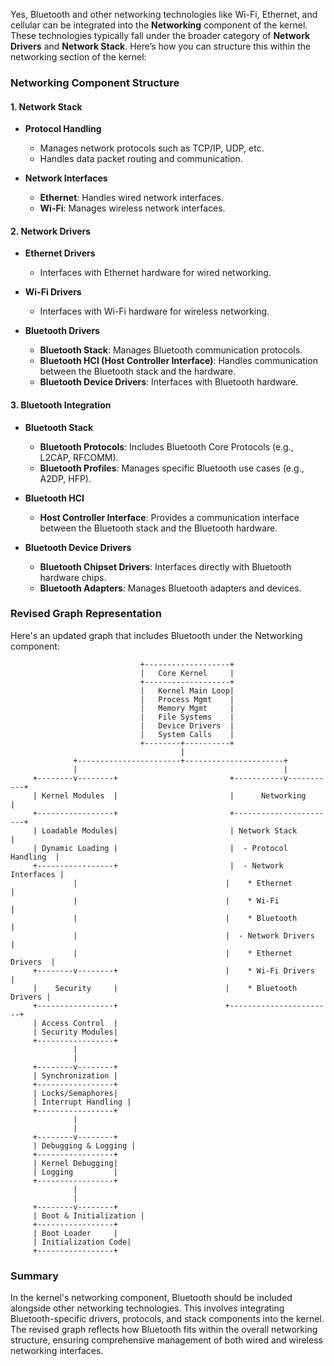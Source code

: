 Yes, Bluetooth and other networking technologies like Wi-Fi, Ethernet, and cellular can be integrated into the **Networking** component of the kernel. These technologies typically fall under the broader category of **Network Drivers** and **Network Stack**. Here’s how you can structure this within the networking section of the kernel:

### Networking Component Structure

#### 1. **Network Stack**
- **Protocol Handling**
  - Manages network protocols such as TCP/IP, UDP, etc.
  - Handles data packet routing and communication.

- **Network Interfaces**
  - **Ethernet**: Handles wired network interfaces.
  - **Wi-Fi**: Manages wireless network interfaces.

#### 2. **Network Drivers**
- **Ethernet Drivers**
  - Interfaces with Ethernet hardware for wired networking.

- **Wi-Fi Drivers**
  - Interfaces with Wi-Fi hardware for wireless networking.

- **Bluetooth Drivers**
  - **Bluetooth Stack**: Manages Bluetooth communication protocols.
  - **Bluetooth HCI (Host Controller Interface)**: Handles communication between the Bluetooth stack and the hardware.
  - **Bluetooth Device Drivers**: Interfaces with Bluetooth hardware.

#### 3. **Bluetooth Integration**
- **Bluetooth Stack**
  - **Bluetooth Protocols**: Includes Bluetooth Core Protocols (e.g., L2CAP, RFCOMM).
  - **Bluetooth Profiles**: Manages specific Bluetooth use cases (e.g., A2DP, HFP).

- **Bluetooth HCI**
  - **Host Controller Interface**: Provides a communication interface between the Bluetooth stack and the Bluetooth hardware.

- **Bluetooth Device Drivers**
  - **Bluetooth Chipset Drivers**: Interfaces directly with Bluetooth hardware chips.
  - **Bluetooth Adapters**: Manages Bluetooth adapters and devices.

### Revised Graph Representation

Here's an updated graph that includes Bluetooth under the Networking component:

```
                             +-------------------+
                             |   Core Kernel     |
                             +-------------------+
                             |   Kernel Main Loop|
                             |   Process Mgmt    |
                             |   Memory Mgmt     |
                             |   File Systems    |
                             |   Device Drivers  |
                             |   System Calls    |
                             +--------+----------+
                                      |
              +-----------------------+----------------------+
              |                                              |
     +--------v--------+                         +-----------v-----------+
     | Kernel Modules  |                         |      Networking       |
     +-----------------+                         +-----------------------+
     | Loadable Modules|                         | Network Stack         |
     | Dynamic Loading |                         |  - Protocol Handling  |
     +-----------------+                         |  - Network Interfaces |
              |                                 |    * Ethernet          |
              |                                 |    * Wi-Fi             |
              |                                 |    * Bluetooth         |
              |                                 |  - Network Drivers     |
              |                                 |    * Ethernet Drivers  |
     +--------v--------+                        |    * Wi-Fi Drivers     |
     |    Security     |                        |    * Bluetooth Drivers |
     +-----------------+                        +-----------------------+
     | Access Control  |
     | Security Modules|
     +-----------------+
              |
              |
     +--------v--------+
     | Synchronization |
     +-----------------+
     | Locks/Semaphores|
     | Interrupt Handling |
     +-----------------+
              |
              |
     +--------v--------+
     | Debugging & Logging |
     +-----------------+
     | Kernel Debugging|
     | Logging         |
     +-----------------+
              |
              |
     +--------v--------+
     | Boot & Initialization |
     +-----------------+
     | Boot Loader     |
     | Initialization Code|
     +-----------------+
```

### Summary

In the kernel's networking component, Bluetooth should be included alongside other networking technologies. This involves integrating Bluetooth-specific drivers, protocols, and stack components into the kernel. The revised graph reflects how Bluetooth fits within the overall networking structure, ensuring comprehensive management of both wired and wireless networking interfaces.
